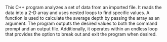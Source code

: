 This C++ program analyzes a set of data from an imported file. It reads the data into a 2-D array and uses nested loops to find specific values. A function is used to calculate the average depth by passing the array as an argument. The program outputs the desired values to both the command prompt and an output file. Additionally, it operates within an endless loop that provides the option to break out and exit the program when desired.
